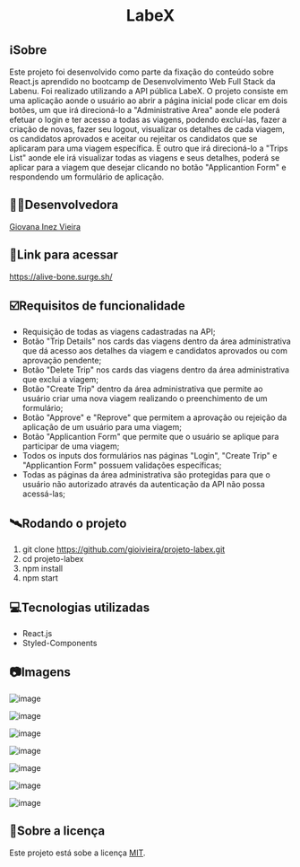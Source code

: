 <h1 align="center">LabeX</h1>

##  ℹ️Sobre
Este projeto foi desenvolvido como parte da fixação do conteúdo sobre React.js aprendido no bootcamp de Desenvolvimento Web Full Stack da Labenu. Foi realizado utilizando a API pública LabeX. O projeto consiste em uma aplicação aonde o usuário ao abrir a página inicial pode clicar em dois botões, um que irá direcioná-lo a "Administrative Area" aonde ele poderá efetuar o login e ter acesso a todas as viagens, podendo excluí-las, fazer a criação de novas, fazer seu logout, visualizar os detalhes de cada viagem, os candidatos aprovados e aceitar ou rejeitar os candidatos que se aplicaram para uma viagem específica. E outro que irá direcioná-lo a "Trips List" aonde ele irá visualizar todas as viagens e seus detalhes, poderá se aplicar para a viagem que desejar clicando no botão "Applicantion Form" e respondendo um formulário de aplicação.

##  👩‍💻Desenvolvedora
<a href="https://github.com/gioivieira" target="_blank"><p>Giovana Inez Vieira</p></a>

## 🔗Link para acessar
https://alive-bone.surge.sh/

## ☑️Requisitos de funcionalidade
- Requisição de todas as viagens cadastradas na API;
- Botão "Trip Details" nos cards das viagens dentro da área administrativa que dá acesso aos detalhes da viagem e candidatos aprovados ou com aprovação pendente;
- Botão "Delete Trip" nos cards das viagens dentro da área administrativa que exclui a viagem;
- Botão "Create Trip" dentro da área administrativa que permite ao usuário criar uma nova viagem realizando o preenchimento de um formulário;
- Botão "Approve" e "Reprove" que permitem a aprovação ou rejeição da aplicação de um usuário para uma viagem;
- Botão "Applicantion Form" que permite que o usuário se aplique para participar de uma viagem;
- Todos os inputs dos formulários nas páginas "Login", "Create Trip" e "Applicantion Form" possuem validações específicas;
- Todas as páginas da área administrativa são protegidas para que o usuário não autorizado através da autenticação da API não possa acessá-las;

## 🛰Rodando o projeto

1. git clone https://github.com/gioivieira/projeto-labex.git 
2. cd projeto-labex 
3. npm install
4. npm start

## 💻Tecnologias utilizadas
- React.js
- Styled-Components

## 📷Imagens

![image](https://user-images.githubusercontent.com/102439115/193111341-6ae37bb8-fb10-4528-b670-fc3deb8cc80b.png)

![image](https://user-images.githubusercontent.com/102439115/193111411-df335a53-3c29-4d7f-98f9-3db68dd2b320.png)

![image](https://user-images.githubusercontent.com/102439115/193111470-aa80000a-65c5-4250-9300-fecf62789251.png)

![image](https://user-images.githubusercontent.com/102439115/193111675-4e26bb15-7406-4684-bab6-79b7c00a0a95.png)

![image](https://user-images.githubusercontent.com/102439115/193111712-439835ca-630b-4cc8-a9f8-cbd62ce3c08d.png)

![image](https://user-images.githubusercontent.com/102439115/193111790-47b6cadf-9dfc-4dd6-b12b-58774fa7bec1.png)

![image](https://user-images.githubusercontent.com/102439115/193111840-cd49905d-260b-4402-96d6-0971f4c67f48.png)

## 📝Sobre a licença

Este projeto está sobe a licença [MIT](./LICENSE).


